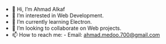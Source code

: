 - 👋 Hi, I’m Ahmad Alkaf
- 👀 I’m interested in Web Development.
- 🌱 I’m currently learning Electron.
- 💞️ I’m looking to collaborate on Web projects.
- 📫 How to reach me: - Email: ahmad.medoo.700@gmail.com

<!---
Ahmad-700/Ahmad-700 is a ✨ special ✨ repository because its `README.md` (this file) appears on your GitHub profile.
You can click the Preview link to take a look at your changes.
--->
